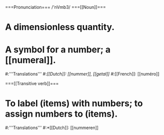 ===Pronunciation===
/'nVmb3/
===[[Noun]]===
# A dimensionless quantity.
# A symbol for a number; a [[numeral]].
#:'''Translations'''
#:*[[Dutch]]: [[nummer]], [[getal]]
#:*[[French]]: [[numéro]]

===[[Transitive verb]]===
# To label (items) with numbers; to assign numbers to (items).
#:'''Translations'''
#:*[[Dutch]]: [[nummeren]]